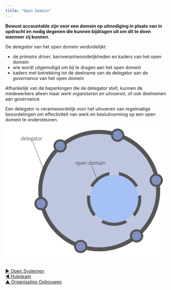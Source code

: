 ```yaml
---
title: "Open Domein"
---
```



**Bewust accountable zijn voor een domein op uitnodiging in plaats van in opdracht en nodig degenen die kunnen bijdragen uit om dit te doen wanneer zij kunnen.**

De <dfn data-info="Delegator: Een individu of groep die de verantwoording voor een domein overdragen aan (een) ander(en).">delegator</dfn> van het open domein verduidelijkt:

- de <dfn data-info="Primaire Driver: The primary driver for a domain is the main driver that people who account for that domain respond to.">primaire driver</dfn>, kernverantwoordelijkheden en kaders van het open domein
- wie wordt uitgenodigd om bij te dragen aan het open domein
- kaders met betrekking tot de deelname van de delegator aan de <dfn data-info="Governance: Het vaststellen van doelstellingen en het nemen en ontwikkelen van besluiten die ervoor moeten zorgen dat deze doelstellingen ook worden bereikt.">governance</dfn> van het open domein

Afhankelijk van de beperkingen die de delegator stelt, kunnen de medewerkers alleen maar <dfn data-info="Activiteiten: Het doen en organiseren van werk en dagelijks activiteiten binnen de kaders die zijn gedefinieerd door governance.">werk organiseren en uitvoeren</dfn>, of ook deelnemen aan governance.

Een delegator is verantwoordelijk voor het uitvoeren van regelmatige beoordelingen om effectiviteit van werk en besluitvorming op een open domein te ondersteunen.

![Open Domein](img/structural-patterns/open-domain.png)

[&#9654; Open Systemen](open-systems.html)<br/>[&#9664; Hulpteam](helping-team.html)<br/>[&#9650; Organisaties Opbouwen](building-organizations.html)

